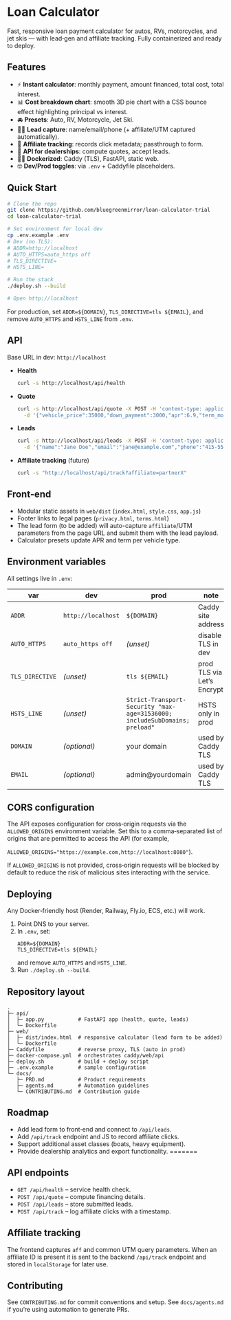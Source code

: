 # Loan Calculator

Fast, responsive loan payment calculator for autos, RVs, motorcycles, and jet skis — with lead‑gen and affiliate tracking. Fully containerized and ready to deploy.

## Features
- ⚡️ **Instant calculator**: monthly payment, amount financed, total cost, total interest.
- 📊 **Cost breakdown chart**: smooth 3D pie chart with a CSS bounce effect highlighting principal vs interest.
- 🚘 **Presets**: Auto, RV, Motorcycle, Jet Ski.
- 👨‍⚖️ **Lead capture**: name/email/phone (+ affiliate/UTM captured automatically).
- 🤝 **Affiliate tracking**: records click metadata; passthrough to form.
- 💐 **API for dealerships**: compute quotes, accept leads.
- 👨‍⚖️ **Dockerized**: Caddy (TLS), FastAPI, static web.
- 🤓 **Dev/Prod toggles**: via `.env` + Caddyfile placeholders.

## Quick Start
```bash
# Clone the repo
git clone https://github.com/bluegreenmirror/loan-calculator-trial
cd loan-calculator-trial

# Set environment for local dev
cp .env.example .env
# Dev (no TLS):
# ADDR=http://localhost
# AUTO_HTTPS=auto_https off
# TLS_DIRECTIVE=
# HSTS_LINE=

# Run the stack
./deploy.sh --build

# Open http://localhost
```

For production, set `ADDR=${DOMAIN}`, `TLS_DIRECTIVE=tls ${EMAIL}`, and remove `AUTO_HTTPS` and `HSTS_LINE` from `.env`.

## API
Base URL in dev: `http://localhost`

- **Health**
  ```bash
  curl -s http://localhost/api/health
  ```
- **Quote**
  ```bash
  curl -s http://localhost/api/quote -X POST -H 'content-type: application/json' \
    -d '{"vehicle_price":35000,"down_payment":3000,"apr":6.9,"term_months":60,"tax_rate":0.095,"fees":495,"trade_in_value":0}'
  ```
- **Leads**
  ```bash
  curl -s http://localhost/api/leads -X POST -H 'content-type: application/json' \
    -d '{"name":"Jane Doe","email":"jane@example.com","phone":"415-555-1212","vehicle_type":"rv","price":75000,"affiliate":"partnerX"}'
  ```
- **Affiliate tracking** (future)
  ```bash
  curl -s "http://localhost/api/track?affiliate=partnerX"
  ```

## Front‑end
- Modular static assets in `web/dist` (`index.html`, `style.css`, `app.js`)
- Footer links to legal pages (`privacy.html`, `terms.html`)
- The lead form (to be added) will auto-capture `affiliate`/UTM parameters from the page URL and submit them with the lead payload.
- Calculator presets update APR and term per vehicle type.

## Environment variables
All settings live in `.env`:

| var              | dev                  | prod                    | note                                |
|------------------|----------------------|-------------------------|--------------------------------------|
| `ADDR`           | `http://localhost`   | `${DOMAIN}`             | Caddy site address                  |
| `AUTO_HTTPS`     | `auto_https off`     | *(unset)*               | disable TLS in dev                  |
| `TLS_DIRECTIVE`  | *(unset)*            | `tls ${EMAIL}`          | prod TLS via Let’s Encrypt          |
| `HSTS_LINE`      | *(unset)*            | `Strict-Transport-Security "max-age=31536000; includeSubDomains; preload"` | HSTS only in prod  |
| `DOMAIN`         | *(optional)*         | your domain             | used by Caddy TLS                   |
| `EMAIL`          | *(optional)*         | admin@yourdomain        | used by Caddy TLS                   |

## CORS configuration

The API exposes configuration for cross‑origin requests via the `ALLOWED_ORIGINS` environment variable. Set this to a comma‑separated list of origins that are permitted to access the API (for example,

`ALLOWED_ORIGINS="https://example.com,http://localhost:8080"`).

If `ALLOWED_ORIGINS` is not provided, cross‑origin requests will be blocked by default to reduce the risk of malicious sites interacting with the service.

## Deploying
Any Docker‑friendly host (Render, Railway, Fly.io, ECS, etc.) will work.

1. Point DNS to your server.
2. In `.env`, set:
   ```
   ADDR=${DOMAIN}
   TLS_DIRECTIVE=tls ${EMAIL}
   ```
   and remove `AUTO_HTTPS` and `HSTS_LINE`.
3. Run `./deploy.sh --build`.

## Repository layout
```
.
├─ api/
│  ├─ app.py           # FastAPI app (health, quote, leads)
│  └─ Dockerfile
├─ web/
│  ├─ dist/index.html  # responsive calculator (lead form to be added)
│  └─ Dockerfile
├─ Caddyfile           # reverse proxy, TLS (auto in prod)
├─ docker-compose.yml  # orchestrates caddy/web/api
├─ deploy.sh           # build + deploy script
├─ .env.example        # sample configuration
└─ docs/
   ├─ PRD.md           # Product requirements
   ├─ agents.md        # Automation guidelines
   └─ CONTRIBUTING.md  # Contribution guide
```

## Roadmap
- Add lead form to front‑end and connect to `/api/leads`.
- Add `/api/track` endpoint and JS to record affiliate clicks.
- Support additional asset classes (boats, heavy equipment).
- Provide dealership analytics and export functionality.
=======
## API endpoints

- `GET /api/health` – service health check.
- `POST /api/quote` – compute financing details.
- `POST /api/leads` – store submitted leads.
- `POST /api/track` – log affiliate clicks with a timestamp.

## Affiliate tracking

The frontend captures `aff` and common UTM query parameters. When an affiliate ID
is present it is sent to the backend `/api/track` endpoint and stored in
`localStorage` for later use.

## Contributing
See `CONTRIBUTING.md` for commit conventions and setup. See `docs/agents.md` if you’re using automation to generate PRs.
